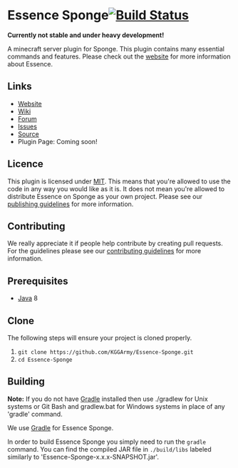 Essence Sponge[![Build Status]](https://travis-ci.org/KGGArmy/Essence-Sponge)
==============

**Currently not stable and under heavy development!**

A minecraft server plugin for Sponge.
This plugin contains many essential commands and features.
Please check out the [website] for more information about Essence.

## Links
* [Website]
* [Wiki]
* [Forum]
* [Issues]
* [Source]
* Plugin Page: Coming soon!

## Licence
This plugin is licensed under [MIT].
This means that you're allowed to use the code in any way you would like as it is.
It does not mean you're allowed to distribute Essence on Sponge as your own project.
Please see our [publishing guidelines] for more information.

## Contributing
We really appreciate it if people help contribute by creating pull requests.
For the guidelines please see our [contributing guidelines] for more information.

## Prerequisites
* [Java] 8

## Clone
The following steps will ensure your project is cloned properly.

1. `git clone https://github.com/KGGArmy/Essence-Sponge.git`  
2. `cd Essence-Sponge` 

## Building
__Note:__ If you do not have [Gradle] installed then use ./gradlew for Unix systems or Git Bash and gradlew.bat for
Windows systems in place of any 'gradle' command.

We use [Gradle] for Essence Sponge.

In order to build Essence Sponge you simply need to run the `gradle` command.
You can find the compiled JAR file in `./build/libs` labeled similarly to 'Essence-Sponge-x.x.x-SNAPSHOT.jar'.

[Build Status]: https://travis-ci.org/KGGArmy/Essence-Sponge.svg?master
[website]: http://essencemc.org
[Website]: http://essencemc.org
[Wiki]: https://github.com/KGGArmy/Essence-Sponge/wiki
[Forum]: http://forum.essencemc.org
[Issues]: https://github.com/KGGArmy/Essence-Sponge/issues
[Source]: https://github.com/KGGArmy/Essence-Sponge/
[MIT]: https://tldrlegal.com/license/mit-license
[publishing guidelines]: Publishing.md
[contributing guidelines]: Contributors.md
[Java]: http://www.oracle.com/technetwork/java/javase/downloads/jdk8-downloads-2133151.html
[Gradle]: https://www.gradle.org/
